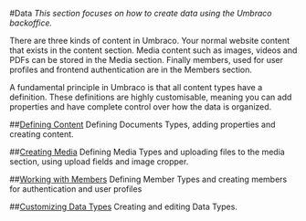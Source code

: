 #Data
*This section focuses on how to create data using the Umbraco backoffice.*

There are three kinds of content in Umbraco. Your normal website content that exists in the content section. Media content such as images, videos and PDFs can be stored in the Media section. Finally members, used for user profiles and frontend authentication are in the Members section.

A fundamental principle in Umbraco is that all content types have a definition. These definitions are highly customisable, meaning you can add properties and have complete control over how the data is organized.

##[Defining Content](Defining-content/index.md)
Defining Documents Types, adding properties and creating content.

##[Creating Media](Creating-Media/index.md)
Defining Media Types and uploading files to the media section, using upload fields and image cropper.

##[Working with Members](Members/index.md)
Defining Member Types and creating members for authentication and user profiles

##[Customizing Data Types](Data-Types)
Creating and editing Data Types.
